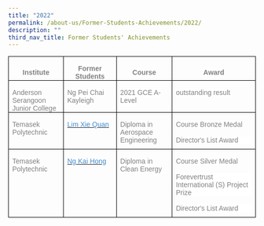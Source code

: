 ```yaml
---
title: "2022"
permalink: /about-us/Former-Students-Achievements/2022/
description: ""
third_nav_title: Former Students' Achievements
---
```

<table style="border-collapse:collapse;border:none;mso-border-alt:solid windowtext .5pt;
 mso-yfti-tbllook:1184;mso-padding-alt:0cm 5.4pt 0cm 5.4pt" cellpadding="0" cellspacing="0" border="1" class="MsoTableGrid"><tbody><tr style="mso-yfti-irow:0;mso-yfti-firstrow:yes"><td style="width:84.8pt;border:solid windowtext 1.0pt;mso-border-alt:
  solid windowtext .5pt;padding:0cm 5.4pt 0cm 5.4pt" width="113"><p style="margin-bottom:0cm;text-align:center;
  line-height:normal" align="center" class="MsoNormal"><strong><span style="font-size:10.5pt;font-family:&quot;Helvetica&quot;,sans-serif;
  color:gray;background:white">Institute</span></strong></p></td><td style="width:3.0cm;border:solid windowtext 1.0pt;border-left:
  none;mso-border-left-alt:solid windowtext .5pt;mso-border-alt:solid windowtext .5pt;
  padding:0cm 5.4pt 0cm 5.4pt" width="113"><p style="margin-bottom:0cm;text-align:center;
  line-height:normal" align="center" class="MsoNormal"><strong><span style="font-size:10.5pt;font-family:&quot;Helvetica&quot;,sans-serif;
  color:gray;background:white">Former Students</span></strong></p></td><td style="width:3.0cm;border:solid windowtext 1.0pt;border-left:
  none;mso-border-left-alt:solid windowtext .5pt;mso-border-alt:solid windowtext .5pt;
  padding:0cm 5.4pt 0cm 5.4pt" width="113"><p style="margin-bottom:0cm;text-align:center;
  line-height:normal" align="center" class="MsoNormal"><strong><span style="font-size:10.5pt;font-family:&quot;Helvetica&quot;,sans-serif;
  color:gray;background:white">Course</span></strong></p></td><td style="width:153.6pt;border:solid windowtext 1.0pt;border-left:
  none;mso-border-left-alt:solid windowtext .5pt;mso-border-alt:solid windowtext .5pt;
  padding:0cm 5.4pt 0cm 5.4pt" width="205"><p style="margin-bottom:0cm;text-align:center;
  line-height:normal" align="center" class="MsoNormal"><strong><span style="font-size:10.5pt;font-family:&quot;Helvetica&quot;,sans-serif;
  color:gray;background:white">Award</span></strong></p></td></tr><tr style="mso-yfti-irow:1"><td style="width:84.8pt;border:solid windowtext 1.0pt;
  border-top:none;mso-border-top-alt:solid windowtext .5pt;mso-border-alt:solid windowtext .5pt;
  padding:0cm 5.4pt 0cm 5.4pt" valign="top" width="113"><p style="margin-bottom:0cm;line-height:normal" class="MsoNormal"><span style="font-size:10.5pt;font-family:&quot;Helvetica&quot;,sans-serif;color:gray;
  background:white">Anderson Serangoon Junior College</span></p></td><td style="width:3.0cm;border-top:none;border-left:none;
  border-bottom:solid windowtext 1.0pt;border-right:solid windowtext 1.0pt;
  mso-border-top-alt:solid windowtext .5pt;mso-border-left-alt:solid windowtext .5pt;
  mso-border-alt:solid windowtext .5pt;padding:0cm 5.4pt 0cm 5.4pt" valign="top" width="113"><p style="margin-bottom:0cm;line-height:normal" class="MsoNormal"><span style="font-size:10.5pt;font-family:&quot;Helvetica&quot;,sans-serif;color:gray;
  background:white">Ng Pei Chai Kayleigh</span></p></td><td style="width:3.0cm;border-top:none;border-left:none;
  border-bottom:solid windowtext 1.0pt;border-right:solid windowtext 1.0pt;
  mso-border-top-alt:solid windowtext .5pt;mso-border-left-alt:solid windowtext .5pt;
  mso-border-alt:solid windowtext .5pt;padding:0cm 5.4pt 0cm 5.4pt" valign="top" width="113"><p style="margin-bottom:0cm;line-height:normal" class="MsoNormal"><span style="font-size:10.5pt;font-family:&quot;Helvetica&quot;,sans-serif;color:gray;
  background:white">2021 GCE A-Level</span></p></td><td style="width:153.6pt;border-top:none;border-left:
  none;border-bottom:solid windowtext 1.0pt;border-right:solid windowtext 1.0pt;
  mso-border-top-alt:solid windowtext .5pt;mso-border-left-alt:solid windowtext .5pt;
  mso-border-alt:solid windowtext .5pt;padding:0cm 5.4pt 0cm 5.4pt" valign="top" width="205"><p style="margin-bottom:0cm;line-height:normal" class="MsoNormal"><span style="font-size:10.5pt;font-family:&quot;Helvetica&quot;,sans-serif;color:gray;
  background:white">outstanding result</span></p></td></tr><tr style="mso-yfti-irow:2;height:49.85pt"><td style="width:84.8pt;border:solid windowtext 1.0pt;
  border-top:none;mso-border-top-alt:solid windowtext .5pt;mso-border-alt:solid windowtext .5pt;
  padding:0cm 5.4pt 0cm 5.4pt;height:49.85pt" valign="top" width="113"><p style="margin-bottom:0cm;line-height:normal" class="MsoNormal"><span style="font-size:10.5pt;font-family:&quot;Helvetica&quot;,sans-serif;color:gray;
  background:white">Temasek Polytechnic</span></p></td><td style="width:3.0cm;border-top:none;border-left:none;
  border-bottom:solid windowtext 1.0pt;border-right:solid windowtext 1.0pt;
  mso-border-top-alt:solid windowtext .5pt;mso-border-left-alt:solid windowtext .5pt;
  mso-border-alt:solid windowtext .5pt;padding:0cm 5.4pt 0cm 5.4pt;height:49.85pt" valign="top" width="113"><p style="margin-bottom:0cm;line-height:normal" class="MsoNormal"><a href="https://geylangmethodistsec.moe.edu.sg/wp-content/uploads/2022/08/AEG_Bronze_Lim-Xie-Quan_907711D.pdf"><span style="font-size:10.5pt;font-family:&quot;Helvetica&quot;,sans-serif;color:#428BCA;
  background:white">Lim Xie Quan</span></a></p></td><td style="width:3.0cm;border-top:none;border-left:none;
  border-bottom:solid windowtext 1.0pt;border-right:solid windowtext 1.0pt;
  mso-border-top-alt:solid windowtext .5pt;mso-border-left-alt:solid windowtext .5pt;
  mso-border-alt:solid windowtext .5pt;padding:0cm 5.4pt 0cm 5.4pt;height:49.85pt" valign="top" width="113"><p style="margin-bottom:0cm;line-height:normal" class="MsoNormal"><span style="font-size:10.5pt;font-family:&quot;Helvetica&quot;,sans-serif;color:gray">Diploma in Aerospace Engineering</span></p></td><td style="width:153.6pt;border-top:none;border-left:
  none;border-bottom:solid windowtext 1.0pt;border-right:solid windowtext 1.0pt;
  mso-border-top-alt:solid windowtext .5pt;mso-border-left-alt:solid windowtext .5pt;
  mso-border-alt:solid windowtext .5pt;padding:0cm 5.4pt 0cm 5.4pt;height:49.85pt" valign="top" width="205"><p style="margin-bottom:0cm;line-height:normal" class="MsoNormal"><span style="font-size:10.5pt;font-family:&quot;Helvetica&quot;,sans-serif;mso-fareast-font-family:
  &quot;Times New Roman&quot;;color:gray;background:white">Course Bronze Medal</span><span style="font-size:12.0pt;font-family:&quot;Times New Roman&quot;,serif;mso-fareast-font-family:
  &quot;Times New Roman&quot;"></span></p><p style="margin-bottom:7.5pt;line-height:normal;background:
  white" class="MsoNormal"><span style="font-size:10.5pt;font-family:&quot;Helvetica&quot;,sans-serif;
  mso-fareast-font-family:&quot;Times New Roman&quot;;color:gray">Director's List Award</span></p></td></tr><tr style="mso-yfti-irow:3;mso-yfti-lastrow:yes"><td style="width:84.8pt;border:solid windowtext 1.0pt;
  border-top:none;mso-border-top-alt:solid windowtext .5pt;mso-border-alt:solid windowtext .5pt;
  padding:0cm 5.4pt 0cm 5.4pt" valign="top" width="113"><p style="margin-bottom:0cm;line-height:normal" class="MsoNormal"><span style="font-size:10.5pt;font-family:&quot;Helvetica&quot;,sans-serif;color:gray;
  background:white">Temasek Polytechnic</span></p></td><td style="width:3.0cm;border-top:none;border-left:none;
  border-bottom:solid windowtext 1.0pt;border-right:solid windowtext 1.0pt;
  mso-border-top-alt:solid windowtext .5pt;mso-border-left-alt:solid windowtext .5pt;
  mso-border-alt:solid windowtext .5pt;padding:0cm 5.4pt 0cm 5.4pt" valign="top" width="113"><p style="margin-bottom:0cm;line-height:normal" class="MsoNormal"><a href="https://geylangmethodistsec.moe.edu.sg/wp-content/uploads/2022/08/CER_Silver_Ng-Kai-Hong_1907770J.pdf"><span style="font-size:10.5pt;font-family:&quot;Helvetica&quot;,sans-serif;color:#428BCA;
  background:white">Ng Kai Hong</span></a></p></td><td style="width:3.0cm;border-top:none;border-left:none;
  border-bottom:solid windowtext 1.0pt;border-right:solid windowtext 1.0pt;
  mso-border-top-alt:solid windowtext .5pt;mso-border-left-alt:solid windowtext .5pt;
  mso-border-alt:solid windowtext .5pt;padding:0cm 5.4pt 0cm 5.4pt" valign="top" width="113"><p style="margin-bottom:0cm;line-height:normal" class="MsoNormal"><span style="font-size:10.5pt;font-family:&quot;Helvetica&quot;,sans-serif;color:gray;
  background:white">Diploma in Clean Energy</span></p></td><td style="width:153.6pt;border-top:none;border-left:
  none;border-bottom:solid windowtext 1.0pt;border-right:solid windowtext 1.0pt;
  mso-border-top-alt:solid windowtext .5pt;mso-border-left-alt:solid windowtext .5pt;
  mso-border-alt:solid windowtext .5pt;padding:0cm 5.4pt 0cm 5.4pt" valign="top" width="205"><p style="margin-bottom:0cm;line-height:normal" class="MsoNormal"><span style="font-size:10.5pt;font-family:&quot;Helvetica&quot;,sans-serif;mso-fareast-font-family:
  &quot;Times New Roman&quot;;color:gray;background:white">Course Silver Medal</span><span style="font-size:12.0pt;font-family:&quot;Times New Roman&quot;,serif;mso-fareast-font-family:
  &quot;Times New Roman&quot;"></span></p><p style="margin-bottom:7.5pt;line-height:normal;background:
  white" class="MsoNormal"><span style="font-size:10.5pt;font-family:&quot;Helvetica&quot;,sans-serif;
  mso-fareast-font-family:&quot;Times New Roman&quot;;color:gray">Forevertrust International (S) Project Prize</span></p><p style="margin-bottom:7.5pt;line-height:normal;background:
  white" class="MsoNormal"><span style="font-size:10.5pt;font-family:&quot;Helvetica&quot;,sans-serif;
  mso-fareast-font-family:&quot;Times New Roman&quot;;color:gray">Director's List Award</span></p></td></tr></tbody></table>